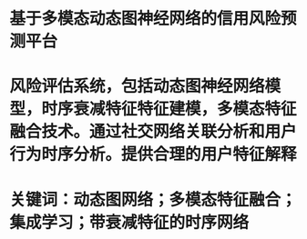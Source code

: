 # 基于多模态动态图神经网络的信用风险预测平台

# 风险评估系统，包括动态图神经网络模型，时序衰减特征特征建模，多模态特征融合技术。通过社交网络关联分析和用户行为时序分析。提供合理的用户特征解释

# 关键词：动态图网络；多模态特征融合；集成学习；带衰减特征的时序网络
